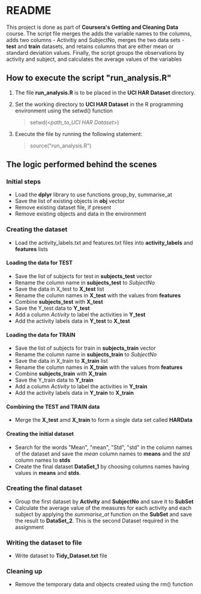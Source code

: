 # README
This project is done as part of **Coursera's Getting and Cleaning Data** course. The script file merges the adds the variable names to the columns, adds two columns - Activitiy and SubjectNo, merges the two data sets - **test** and **train** datasets, and retains columns that are either mean or standard deviation values. Finally, the script groups the observations by activity and subject, and calculates the average values of the variables 

## How to execute the script "run_analysis.R"

1. The file **run_analysis.R** is to be placed in the **UCI HAR Dataset** directory.
2. Set the working directory to **UCI HAR Dataset** in the R programming environment using the setwd() function

    > setwd(<*path_to_UCI HAR Dataset*>)
    
3. Execute the file by running the following statement:

    > source("run_analysis.R")

    
## The logic performed behind the scenes

### Initial steps
- Load the **dplyr** library to use functions group_by, summarise_at
- Save the list of existing objects in **obj** vector
- Remove existing dataset file, if present
- Remove existing objects and data in the environment

### Creating the dataset
- Load the activity_labels.txt and features.txt files into **activity_labels** and **features** lists

#### Loading the data for TEST
- Save the list of subjects for test in **subjects_test** vector
- Rename the column name in **subjects_test** to *SubjectNo*
- Save the data in X_test to **X_test** list
- Rename the column names in **X_test** with the values from **features**
- Combine **subjects_test** with **X_test**
- Save the Y_test data to **Y_test**
- Add a column *Activity* to label the activities in **Y_test**
- Add the activity labels data in **Y_test** to **X_test**

#### Loading the data for TRAIN
- Save the list of subjects for train in **subjects_train** vector
- Rename the column name in **subjects_train** to *SubjectNo*
- Save the data in X_train to **X_train** list
- Rename the column names in **X_train** with the values from **features**
- Combine **subjects_train** with **X_train**
- Save the Y_train data to **Y_train**
- Add a column *Activity* to label the activities in **Y_train**
- Add the activity labels data in **Y_train** to **X_train**

#### Combining the TEST and TRAIN data
- Merge the **X_test** amd **X_train** to form a single data set called **HARData**

#### Creating the initial dataset
- Search for the words "Mean", "mean", "Std", "std" in the column names of the dataset and save the *mean* column names to **means** and the *std* column names to **stds**
- Create the final dataset **DataSet_1** by choosing columns names having values in **means** and **stds**.

### Creating the final dataset
- Group the first dataset by **Activity** and **SubjectNo** and save it to **SubSet**
- Calculate the average value of the measures for each activity and each subject by applying the *summarise_at* function on the **SubSet** and save the result to **DataSet_2**. This is the second Dataset required in the assignment

### Writing the dataset to file
- Write dataset to **Tidy_Dataset.txt** file

### Cleaning up
- Remove the temporary data and objects created using the rm() function


